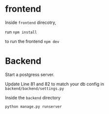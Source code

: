 # frontend

Inside `frontend` direcotry,

run `npm install`

to run the frontend `npm dev`

# Backend

Start a postgress server.

Update Line 81 and 82 to match your db config in `backend/backend/settings.py`

Inside the `backend` directory

`python manage.py runserver`
